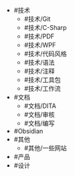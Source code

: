 - #技术
	- #技术/Git  
	- #技术/C-Sharp 
	- #技术/PDF
	- #技术/WPF
	- #技术/代码风格
	- #技术/语法
	- #技术/注释
	- #技术/工具包
	- #技术/工作流
- #文档
	- #文档/DITA
	- #文档/审核
	- #文档/编写
- #Obsidian
- #其他
	- #其他/一些网站
- #产品
- #设计